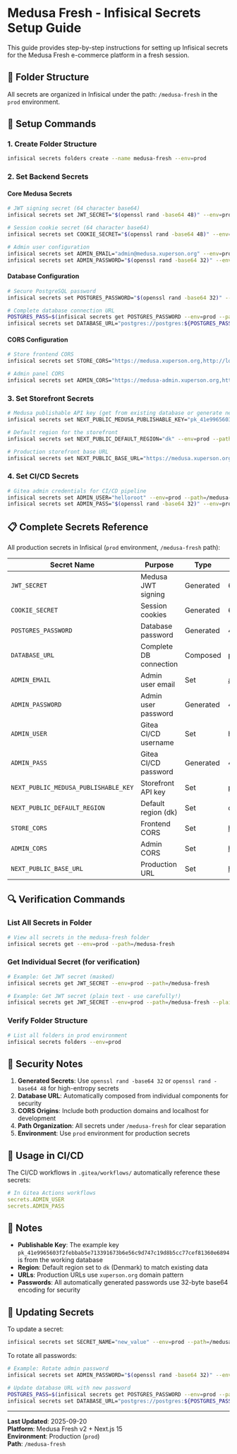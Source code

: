 # Medusa Fresh - Infisical Secrets Setup Guide

This guide provides step-by-step instructions for setting up Infisical secrets for the Medusa Fresh e-commerce platform in a fresh session.

## 📁 Folder Structure

All secrets are organized in Infisical under the path: `/medusa-fresh` in the `prod` environment.

## 🔧 Setup Commands

### 1. Create Folder Structure
```bash
infisical secrets folders create --name medusa-fresh --env=prod
```

### 2. Set Backend Secrets

#### Core Medusa Secrets
```bash
# JWT signing secret (64 character base64)
infisical secrets set JWT_SECRET="$(openssl rand -base64 48)" --env=prod --path=/medusa-fresh

# Session cookie secret (64 character base64)
infisical secrets set COOKIE_SECRET="$(openssl rand -base64 48)" --env=prod --path=/medusa-fresh

# Admin user configuration
infisical secrets set ADMIN_EMAIL="admin@medusa.xuperson.org" --env=prod --path=/medusa-fresh
infisical secrets set ADMIN_PASSWORD="$(openssl rand -base64 32)" --env=prod --path=/medusa-fresh
```

#### Database Configuration
```bash
# Secure PostgreSQL password
infisical secrets set POSTGRES_PASSWORD="$(openssl rand -base64 32)" --env=prod --path=/medusa-fresh

# Complete database connection URL
POSTGRES_PASS=$(infisical secrets get POSTGRES_PASSWORD --env=prod --path=/medusa-fresh --plain)
infisical secrets set DATABASE_URL="postgres://postgres:${POSTGRES_PASS}@postgres:5432/medusa-store" --env=prod --path=/medusa-fresh
```

#### CORS Configuration
```bash
# Store frontend CORS
infisical secrets set STORE_CORS="https://medusa.xuperson.org,http://localhost:3000" --env=prod --path=/medusa-fresh

# Admin panel CORS
infisical secrets set ADMIN_CORS="https://medusa-admin.xuperson.org,http://localhost:9090" --env=prod --path=/medusa-fresh
```

### 3. Set Storefront Secrets

```bash
# Medusa publishable API key (get from existing database or generate new)
infisical secrets set NEXT_PUBLIC_MEDUSA_PUBLISHABLE_KEY="pk_41e9965603f2febbab5e713391673b6e56c9d747c19d8b5cc77cef81360e6894" --env=prod --path=/medusa-fresh

# Default region for the storefront
infisical secrets set NEXT_PUBLIC_DEFAULT_REGION="dk" --env=prod --path=/medusa-fresh

# Production storefront base URL
infisical secrets set NEXT_PUBLIC_BASE_URL="https://medusa.xuperson.org" --env=prod --path=/medusa-fresh
```

### 4. Set CI/CD Secrets

```bash
# Gitea admin credentials for CI/CD pipeline
infisical secrets set ADMIN_USER="helloroot" --env=prod --path=/medusa-fresh
infisical secrets set ADMIN_PASS="$(openssl rand -base64 32)" --env=prod --path=/medusa-fresh
```

## 📋 Complete Secrets Reference

All production secrets in Infisical (`prod` environment, `/medusa-fresh` path):

| Secret Name                        | Purpose                    | Type      | Example/Format                    |
|------------------------------------|----------------------------|-----------|-----------------------------------|
| `JWT_SECRET`                       | Medusa JWT signing         | Generated | 64-char base64 string            |
| `COOKIE_SECRET`                    | Session cookies            | Generated | 64-char base64 string            |
| `POSTGRES_PASSWORD`                | Database password          | Generated | 44-char base64 string            |
| `DATABASE_URL`                     | Complete DB connection     | Composed  | postgres://user:pass@host:5432/db |
| `ADMIN_EMAIL`                      | Admin user email           | Set       | admin@medusa.xuperson.org        |
| `ADMIN_PASSWORD`                   | Admin user password        | Generated | 44-char base64 string            |
| `ADMIN_USER`                       | Gitea CI/CD username       | Set       | helloroot                        |
| `ADMIN_PASS`                       | Gitea CI/CD password       | Generated | 44-char base64 string            |
| `NEXT_PUBLIC_MEDUSA_PUBLISHABLE_KEY` | Storefront API key        | Set       | pk_xxxx...                       |
| `NEXT_PUBLIC_DEFAULT_REGION`       | Default region (dk)        | Set       | dk                               |
| `STORE_CORS`                       | Frontend CORS              | Set       | https://domain.com,http://localhost |
| `ADMIN_CORS`                       | Admin CORS                 | Set       | https://admin.domain.com,http://localhost |
| `NEXT_PUBLIC_BASE_URL`             | Production URL             | Set       | https://medusa.xuperson.org      |

## 🔍 Verification Commands

### List All Secrets in Folder
```bash
# View all secrets in the medusa-fresh folder
infisical secrets get --env=prod --path=/medusa-fresh
```

### Get Individual Secret (for verification)
```bash
# Example: Get JWT secret (masked)
infisical secrets get JWT_SECRET --env=prod --path=/medusa-fresh

# Example: Get JWT secret (plain text - use carefully!)
infisical secrets get JWT_SECRET --env=prod --path=/medusa-fresh --plain
```

### Verify Folder Structure
```bash
# List all folders in prod environment
infisical secrets folders --env=prod
```

## 🔐 Security Notes

1. **Generated Secrets**: Use `openssl rand -base64 32` or `openssl rand -base64 48` for high-entropy secrets
2. **Database URL**: Automatically composed from individual components for security
3. **CORS Origins**: Include both production domains and localhost for development
4. **Path Organization**: All secrets under `/medusa-fresh` for clear separation
5. **Environment**: Use `prod` environment for production secrets

## 🚀 Usage in CI/CD

The CI/CD workflows in `.gitea/workflows/` automatically reference these secrets:

```yaml
# In Gitea Actions workflows
secrets.ADMIN_USER
secrets.ADMIN_PASS
```

## 📝 Notes

- **Publishable Key**: The example key `pk_41e9965603f2febbab5e713391673b6e56c9d747c19d8b5cc77cef81360e6894` is from the working database
- **Region**: Default region set to `dk` (Denmark) to match existing data
- **URLs**: Production URLs use `xuperson.org` domain pattern
- **Passwords**: All automatically generated passwords use 32-byte base64 encoding for security

## 🔄 Updating Secrets

To update a secret:
```bash
infisical secrets set SECRET_NAME="new_value" --env=prod --path=/medusa-fresh
```

To rotate all passwords:
```bash
# Example: Rotate admin password
infisical secrets set ADMIN_PASSWORD="$(openssl rand -base64 32)" --env=prod --path=/medusa-fresh

# Update database URL with new password
POSTGRES_PASS=$(infisical secrets get POSTGRES_PASSWORD --env=prod --path=/medusa-fresh --plain)
infisical secrets set DATABASE_URL="postgres://postgres:${POSTGRES_PASS}@postgres:5432/medusa-store" --env=prod --path=/medusa-fresh
```

---

**Last Updated**: 2025-09-20  
**Platform**: Medusa Fresh v2 + Next.js 15  
**Environment**: Production (`prod`)  
**Path**: `/medusa-fresh`